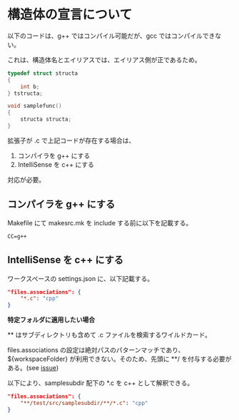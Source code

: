 # 構造体の宣言について

以下のコードは、g++ ではコンパイル可能だが、gcc ではコンパイルできない。

これは、構造体名とエイリアスでは、エイリアス側が正であるため。

```c++
typedef struct structa
{
    int b;
} tstructa;

void samplefunc()
{
    structa structa;
}
```

拡張子が .c で上記コードが存在する場合は、

1. コンパイラを g++ にする
2. IntelliSense を c++ にする

対応が必要。

## コンパイラを g++ にする

Makefile にて makesrc.mk を include する前に以下を記載する。

```text
CC=g++
```

## IntelliSense を c++ にする

ワークスペースの settings.json に、以下記載する。

```json
"files.associations": {
    "*.c": "cpp"
}
```

**特定フォルダに適用したい場合**

** はサブディレクトリも含めて .c ファイルを検索するワイルドカード。

files.associations の設定は絶対パスのパターンマッチであり、${workspaceFolder} が利用できない。そのため、先頭に **/ を付与する必要がある。(see [issue](https://github.com/microsoft/vscode/issues/12805))

以下により、samplesubdir 配下の *.c を c++ として解釈できる。

```json
"files.associations": {
    "**/test/src/samplesubdir/**/*.c": "cpp"
}
```
